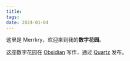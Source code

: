 ```yaml
---
title: 
tags: 
date: 2024-01-04
---
```


这里是 Merrkry，欢迎来到我的**数字花园**。

这座数字花园在 [Obsidian](https://obsidian.md/) 写作，通过 [Quartz](https://quartz.jzhao.xyz/) 发布。